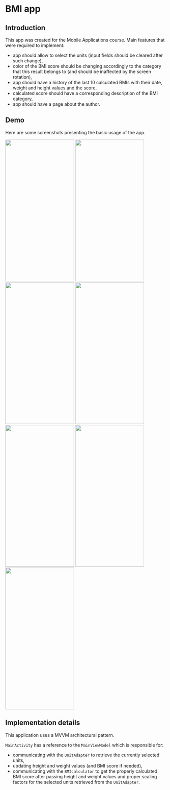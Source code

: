 # BMI app

## Introduction
This app was created for the Mobile Applications course. Main features that were required to implement:
- app should allow to select the units (input fields should be cleared after such change),
- color of the BMI score should be changing accordingly to the category that this result belongs to (and should be inaffected by the screen rotation),
- app should have a history of the last 10 calculated BMIs with their date, weight and height values and the score,
- calculated score should have a corresponding description of the BMI category,
- app should have a page about the author.

## Demo
Here are some screenshots presenting the basic usage of the app.  
  
<img src='https://github.com/Krisenberg/BMIapp/assets/129224832/5b1227e3-10ef-44a9-88cc-f65762ad7588' width='216' height='444'>
<img src='https://github.com/Krisenberg/BMIapp/assets/129224832/c0b1d8b3-ef36-42a8-9ade-097b14cd0430' width='216' height='444'>
<img src='https://github.com/Krisenberg/BMIapp/assets/129224832/bf419546-248e-4225-9cda-8e4a12a0e899' width='216' height='444'>
<img src='https://github.com/Krisenberg/BMIapp/assets/129224832/ef3db552-0ab9-47b8-83c5-8edace5e0a28' width='216' height='444'>
<img src='https://github.com/Krisenberg/BMIapp/assets/129224832/2890e2a0-f41e-4421-b5be-951d3ee58397' width='216' height='444'>
<img src='https://github.com/Krisenberg/BMIapp/assets/129224832/6d09fe03-7bd9-4fa0-93be-c52fd25fed84' width='216' height='444'>
<img src='https://github.com/Krisenberg/BMIapp/assets/129224832/c62c5d20-0786-498c-8030-da4a9fc05073' width='216' height='444'>

## Implementation details
This application uses a MVVM architectural pattern.  
  
`MainActivity` has a reference to the `MainViewModel` which is responsible for:
- communicating with the `UnitAdapter` to retrieve the currently selected units,
- updating height and weight values (and BMI score if needed),
- communicating with the `BMIcalculator` to get the properly calculated BMI score after passing height and weight values and proper scaling factors for the selected units retrieved from the `UnitAdapter`.
